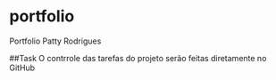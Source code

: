 # portfolio
Portfolio Patty Rodrigues

##Task
O contrrole das tarefas do projeto serão feitas diretamente no GitHub